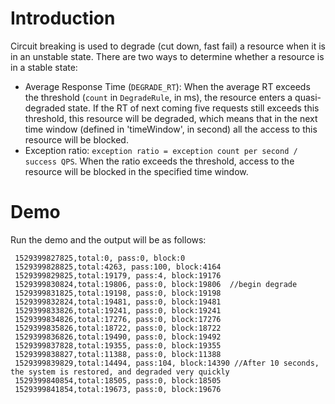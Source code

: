 # Introduction

Circuit breaking is used to degrade (cut down, fast fail) a resource when it is in an unstable state. There are two ways to determine whether a resource is in a stable state:

* Average Response Time (`DEGRADE_RT`): When the average RT exceeds the threshold (`count` in `DegradeRule`, in ms), the resource enters a quasi-degraded state. If the RT of next coming five requests still exceeds this threshold, this resource will be degraded, which means that in the next time window (defined in 'timeWindow', in second) all the access to this resource will be blocked.
* Exception ratio: `exception ratio = exception count per second / success QPS`. When the ratio exceeds the threshold, access to the resource will be blocked in the specified time window.

# Demo

Run the demo and the output will be as follows:
```
 1529399827825,total:0, pass:0, block:0
 1529399828825,total:4263, pass:100, block:4164  
 1529399829825,total:19179, pass:4, block:19176
 1529399830824,total:19806, pass:0, block:19806  //begin degrade
 1529399831825,total:19198, pass:0, block:19198  
 1529399832824,total:19481, pass:0, block:19481
 1529399833826,total:19241, pass:0, block:19241
 1529399834826,total:17276, pass:0, block:17276
 1529399835826,total:18722, pass:0, block:18722
 1529399836826,total:19490, pass:0, block:19492
 1529399837828,total:19355, pass:0, block:19355
 1529399838827,total:11388, pass:0, block:11388
 1529399839829,total:14494, pass:104, block:14390 //After 10 seconds, the system is restored, and degraded very quickly
 1529399840854,total:18505, pass:0, block:18505
 1529399841854,total:19673, pass:0, block:19676
```